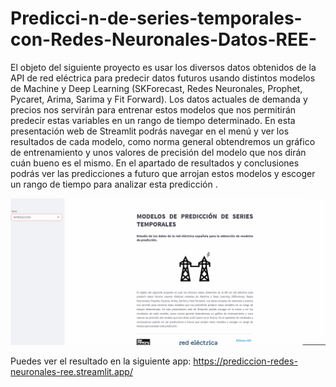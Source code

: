 # Predicci-n-de-series-temporales-con-Redes-Neuronales-Datos-REE-
El objeto del siguiente proyecto es usar los diversos datos obtenidos de la API de red eléctrica para predecir datos futuros usando distintos modelos de Machine y Deep Learning (SKForecast, Redes Neuronales, Prophet, Pycaret, Arima, Sarima y Fit Forward). Los datos actuales de demanda y precios nos servirán para entrenar estos modelos que nos permitirán predecir estas variables en un rango de tiempo determinado. En esta presentación web de Streamlit podrás navegar en el menú y ver los resultados de cada modelo, como norma general obtendremos un gráfico de entrenamiento y unos valores de precisión del modelo que nos dirán cuán bueno es el mismo. En el apartado de resultados y conclusiones podrás ver las predicciones a futuro que arrojan estos modelos y escoger un rango de tiempo para analizar esta predicción .

![](https://github.com/Dande8719/Predicci-n-de-series-temporales-con-Redes-Neuronales-Datos-REE-/blob/main/Streamlit_REE.gif)

Puedes ver el resultado en la siguiente app: https://prediccion-redes-neuronales-ree.streamlit.app/
